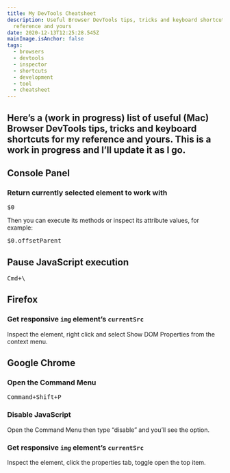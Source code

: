 ```yaml
---
title: My DevTools Cheatsheet
description: Useful Browser DevTools tips, tricks and keyboard shortcuts for my
  reference and yours
date: 2020-12-13T12:25:28.545Z
mainImage.isAnchor: false
tags:
  - browsers
  - devtools
  - inspector
  - shortcuts
  - development
  - tool
  - cheatsheet
---
```

Here’s a (work in progress) list of useful (Mac) Browser DevTools tips, tricks and keyboard shortcuts for my reference and yours. This is a work in progress and I’ll update it as I go.
---

## Console Panel

### Return currently selected element to work with

<kbd>$0</kbd>

Then you can execute its methods or inspect its attribute values, for example: 

<kbd>$0.offsetParent</kbd>

## Pause JavaScript execution

<kbd>Cmd+&#92;</kbd>

## Firefox

### Get responsive `img` element’s `currentSrc`

Inspect the element, right click and select Show DOM Properties from the context menu.

## Google Chrome

### Open the Command Menu

<kbd>Command+Shift+P</kbd>

### Disable JavaScript

Open the Command Menu then type “disable” and you’ll see the option.

### Get responsive `img` element’s `currentSrc`

Inspect the element, click the properties tab, toggle open the top item.
